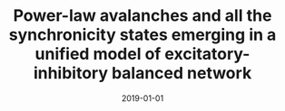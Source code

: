 ---
title: "Power-law avalanches and all the synchronicity states emerging in a unified model of excitatory-inhibitory balanced network"
collection: publications
permalink: /publication/2019-01-01-Power-law-avalanches-and-all-the-synchronicity-states-emerging-in-a-unified-model-of-excitatory-inhibitory-balanced-network
date: 2019-01-01
year: 2019
venue: 'Bernstein Conference'
paperurl: 'https://dx.doi.org/10.12751/nncn.bc2019.0253'
citation: ' <u>M. Girardi-Schappo</u>,  L. Brochini,  A. Costa,  T. Carvalho,  O. Kinouchi, &quot;Power-law avalanches and all the synchronicity states emerging in a unified model of excitatory-inhibitory balanced network.&quot; Bernstein Conference, 2019.'
pubtype:  proceedings
---